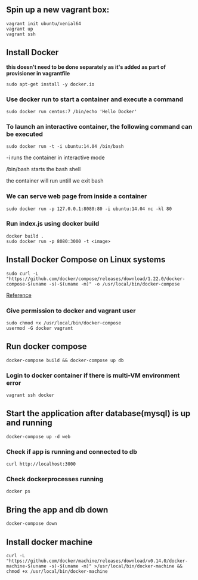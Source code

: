 ## Spin up a new vagrant box:

```
vagrant init ubuntu/xenial64
vagrant up
vagrant ssh
```

## Install Docker
**this doesn't need to be done separately as it's added as part of provisioner in vagrantfile**

```
sudo apt-get install -y docker.io
```

### Use docker run to start a container and execute a command

```
sudo docker run centos:7 /bin/echo 'Hello Docker'
```

### To launch an interactive container, the following command can be executed

```
sudo docker run -t -i ubuntu:14.04 /bin/bash
```
-i runs the container in interactive mode

/bin/bash starts the bash shell

the container will run untill we exit bash

### We can serve web page from inside a container

```
sudo docker run -p 127.0.0.1:8080:80 -i ubuntu:14.04 nc -kl 80
```

### Run index.js using docker build

```
docker build .
sudo docker run -p 8080:3000 -t <image>

```


## Install Docker Compose on Linux systems

```
sudo curl -L "https://github.com/docker/compose/releases/download/1.22.0/docker-compose-$(uname -s)-$(uname -m)" -o /usr/local/bin/docker-compose
```
[Reference](https://docs.docker.com/compose/install/#install-compose)

### Give permission to docker  and vagrant user

```
sudo chmod +x /usr/local/bin/docker-compose
usermod -G docker vagrant

```

## Run docker compose

```
docker-compose build && docker-compose up db

```

### Login to docker container if there is multi-VM environment error

```
vagrant ssh docker

```

## Start the application after database(mysql) is up and running

```
docker-compose up -d web

```

### Check if app is running and connected to db

```
curl http://localhost:3000

```

### Check dockerprocesses running

```
docker ps

```

## Bring the app and db down

```
docker-compose down

```

## Install docker machine

```
curl -L "https://github.com/docker/machine/releases/download/v0.14.0/docker-machine-$(uname -s)-$(uname -m)" >/usr/local/bin/docker-machine && chmod +x /usr/local/bin/docker-machine


```